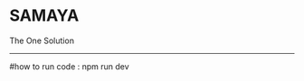 # SAMAYA
The One Solution
_________________________________________________________________________
#how to run code : npm run dev
